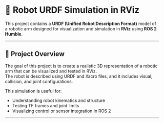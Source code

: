 # 🤖 Robot URDF Simulation in RViz

This project contains a **URDF (Unified Robot Description Format)** model of a robotic arm designed for visualization and simulation in **RViz** using **ROS 2 Humble**.

---

## 🧩 Project Overview

The goal of this project is to create a realistic 3D representation of a robotic arm that can be visualized and tested in RViz.  
The robot is described using URDF and Xacro files, and it includes visual, collision, and joint configurations.

This simulation is useful for:
- Understanding robot kinematics and structure
- Testing TF frames and joint limits
- Visualizing control or sensor integration in ROS 2

---


